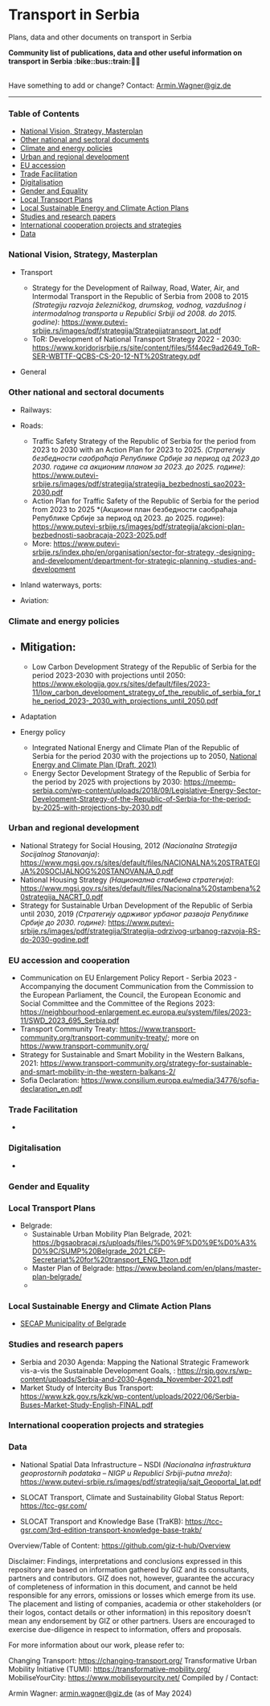 # Transport in Serbia
Plans, data and other documents on transport in Serbia

<b> 
Community list of publications, data and other useful information on transport in Serbia :bike::bus::train:🌳🚊
</b><br><br>

Have something to add or change? Contact: Armin.Wagner@giz.de

------------------------------

### Table of Contents

- [National Vision, Strategy, Masterplan](#National-Vision-Strategy-Masterplan)
- [Other national and sectoral documents](#other-national-sectoral-documents) 
- [Climate and energy policies](#climate-energy-policies)
- [Urban and regional development](#urban)
- [EU accession](#eu-accession)
- [Trade Facilitation](#trade-facilitation)
- [Digitalisation](#digitalisation) 
- [Gender and Equality](#gender)
- [Local Transport Plans](#local-transport-plans)
- [Local Sustainable Energy and Climate Action Plans](local-secaps) 
- [Studies and research papers](#studies-research) 
- [International cooperation projects and strategies](#International-cooperation) 
- [Data](#data) 

  
### National Vision, Strategy, Masterplan <a name="national-vision-strategy-masterplan"></a> 

- Transport
  - Strategy for the Development of Railway, Road, Water, Air, and Intermodal Transport in the Republic of Serbia from 2008 to 2015 *(Strategiju razvoja železničkog, drumskog, vodnog, vazdušnog i intermodalnog transporta u Republici Srbiji od 2008. do 2015. godine)*: https://www.putevi-srbije.rs/images/pdf/strategija/Strategijatransport_lat.pdf
  - ToR: Development of National Transport Strategy 2022 - 2030: https://www.koridorisrbije.rs/site/content/files/5f44ec9ad2649_ToR-SER-WBTTF-QCBS-CS-20-12-NT%20Strategy.pdf

- General


### Other national and sectoral documents <a name="other-national-sectoral-documents"></a> 

- Railways:

- Roads:
  - Traffic Safety Strategy of the Republic of Serbia for the period from 2023 to 2030 with an Action Plan for 2023 to 2025. *(Стратегију безбедности саобраћаја Републике Србије за период од 2023 до 2030. године са акционим планом за 2023. до 2025. године)*: https://www.putevi-srbije.rs/images/pdf/strategija/strategija_bezbednosti_sao2023-2030.pdf
  - Action Plan for Traffic Safety of the Republic of Serbia for the period from 2023 to 2025 *(Акциони план безбедности саобраћаја Републике Србије за период од 2023. до 2025. године): https://www.putevi-srbije.rs/images/pdf/strategija/akcioni-plan-bezbednosti-saobracaja-2023-2025.pdf
  - More: https://www.putevi-srbije.rs/index.php/en/organisation/sector-for-strategy,-designing-and-development/department-for-strategic-planning,-studies-and-development

- Inland waterways, ports:
- Aviation:

### Climate and energy policies <a name="climate-energy-policies"></a> 

- Mitigation:
  - 
  - Low Carbon Development Strategy of the Republic of Serbia for the period 2023-2030 with projections until 2050: https://www.ekologija.gov.rs/sites/default/files/2023-11/low_carbon_development_strategy_of_the_republic_of_serbia_for_the_period_2023-_2030_with_projections_until_2050.pdf
      
- Adaptation
   

- Energy policy 
    - Integrated National Energy and Climate Plan of the Republic of Serbia for the period 2030 with the projections up to 2050, [National Energy and Climate Plan (Draft, 2021)](https://www.energy-community.org/implementation/package/NECP.html)
    - Energy Sector Development Strategy of the Republic of Serbia for the period by 2025 with projections by 2030: https://meemp-serbia.com/wp-content/uploads/2018/09/Legislative-Energy-Sector-Development-Strategy-of-the-Republic-of-Serbia-for-the-period-by-2025-with-projections-by-2030.pdf

  

### Urban and regional development <a name="urban"></a> 

  - National Strategy for Social Housing, 2012 *(Nacionalna Strategija Socijalnog Stanovanja)*: https://www.mgsi.gov.rs/sites/default/files/NACIONALNA%20STRATEGIJA%20SOCIJALNOG%20STANOVANJA_0.pdf
  - National Housing Strategy *(Национална стамбена стратегија)*: https://www.mgsi.gov.rs/sites/default/files/Nacionalna%20stambena%20strategija_NACRT_0.pdf 
  - Strategy for Sustainable Urban Development of the Republic of Serbia until 2030, 2019 *(Стратегију одрживог урбаног развоја Републике Србије до 2030. године)*: https://www.putevi-srbije.rs/images/pdf/strategija/Strategija-odrzivog-urbanog-razvoja-RS-do-2030-godine.pdf


### EU accession and cooperation <a name="eu-accession"></a> 

- Communication on EU Enlargement Policy Report - Serbia 2023 - Accompanying the document Communication from the Commission to the European Parliament, the Council, the European Economic and Social Committee and the Committee of the Regions 2023: https://neighbourhood-enlargement.ec.europa.eu/system/files/2023-11/SWD_2023_695_Serbia.pdf
- Transport Community Treaty: https://www.transport-community.org/transport-community-treaty/; more on https://www.transport-community.org/
- Strategy for Sustainable and Smart Mobility in the Western Balkans, 2021: https://www.transport-community.org/strategy-for-sustainable-and-smart-mobility-in-the-western-balkans-2/
- Sofia Declaration: https://www.consilium.europa.eu/media/34776/sofia-declaration_en.pdf


### Trade Facilitation <a name="trade-facilitation"></a> 

- 

### Digitalisation <a name="digitalisation"></a> 

- 

### Gender and Equality <a name="gender"></a> 

### Local Transport Plans <a name="local-transport-plans"></a>  

- Belgrade:
  - Sustainable Urban Mobility Plan Belgrade, 2021: https://bgsaobracaj.rs/uploads/files/%D0%9F%D0%9E%D0%A3%D0%9C/SUMP%20Belgrade_2021_CEP-Secretariat%20for%20transport_ENG_11zon.pdf
  - Master Plan of Belgrade: https://www.beoland.com/en/plans/master-plan-belgrade/
  - 

### Local Sustainable Energy and Climate Action Plans <a name="local-secaps"></a> 
- [SECAP Municipality of Belgrade](https://ebrdgreencities.com/assets/Uploads/PDF/Belgrade-SECAP.pdf)



### Studies and research papers <a name="studies-research"></a> 


- Serbia and 2030 Agenda: Mapping the National Strategic Framework vis-a-vis the Sustainable Development Goals, : https://rsjp.gov.rs/wp-content/uploads/Serbia-and-2030-Agenda_November-2021.pdf
- Market Study of Intercity Bus Transport: https://www.kzk.gov.rs/kzk/wp-content/uploads/2022/06/Serbia-Buses-Market-Study-English-FINAL.pdf


### International cooperation projects and strategies <a name="international-cooperation"></a> 



### Data <a name="data"></a>
- National Spatial Data Infrastructure – NSDI *(Nacionalna infrastruktura geoprostornih podataka – NIGP u Republici Srbiji-putna mreža)*: https://www.putevi-srbije.rs/images/pdf/strategija/sajt_Geoportal_lat.pdf

- SLOCAT Transport, Climate and Sustainability Global Status Report: https://tcc-gsr.com/
- SLOCAT Transport and Knowledge Base (TraKB): https://tcc-gsr.com/3rd-edition-transport-knowledge-base-trakb/



Overview/Table of Content: https://github.com/giz-t-hub/Overview

Disclaimer: Findings, interpretations and conclusions expressed in this repository are based on information gathered by GIZ and its consultants, partners and contributors. GIZ does not, however, guarantee the accuracy of completeness of information in this document, and cannot be held responsible for any errors, omissions or losses which emerge from its use. The placement and listing of companies, academia or other stakeholders (or their logos, contact details or other information) in this repository doesn’t mean any endorsement by GIZ or other partners. Users are encouraged to exercise due-diligence in respect to information, offers and proposals.

For more information about our work, please refer to:

Changing Transport: https://changing-transport.org/
Transformative Urban Mobility Initiative (TUMI): https://transformative-mobility.org/
MobiliseYourCity: https://www.mobiliseyourcity.net/
Compiled by / Contact:

Armin Wagner: armin.wagner@giz.de
(as of May 2024)

